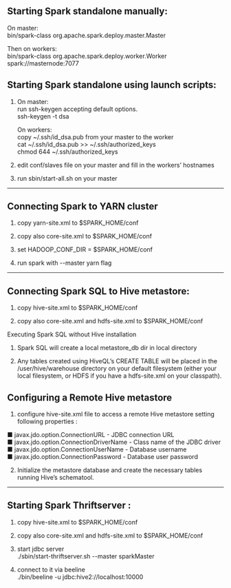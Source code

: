## Starting Spark standalone manually:
 
On master:  
bin/spark-class org.apache.spark.deploy.master.Master

Then on workers:  
bin/spark-class org.apache.spark.deploy.worker.Worker spark://masternode:7077


## Starting Spark standalone using launch scripts:

1) On master:  
   run ssh-keygen accepting default options.  
   ssh-keygen -t dsa

   On workers:  
   copy ~/.ssh/id_dsa.pub from your master to the worker  
   cat ~/.ssh/id_dsa.pub >> ~/.ssh/authorized_keys  
   chmod 644 ~/.ssh/authorized_keys

3) edit conf/slaves file on your master and fill in the workers’ hostnames

4) run sbin/start-all.sh on your master

--------------

## Connecting Spark to YARN cluster

1) copy yarn-site.xml to $SPARK_HOME/conf

2) copy also core-site.xml to $SPARK_HOME/conf

3) set HADOOP_CONF_DIR = $SPARK_HOME/conf

4) run spark with --master yarn flag

--------------

## Connecting Spark SQL to Hive metastore:

1) copy hive-site.xml to $SPARK_HOME/conf

2) copy also core-site.xml and hdfs-site.xml to $SPARK_HOME/conf

Executing Spark SQL without Hive installation

1) Spark SQL will create a local metastore_db dir in local directory

2) Any tables created using HiveQL’s CREATE TABLE will be placed in the /user/hive/warehouse directory on your default filesystem (either your local filesystem, or HDFS if you have a hdfs-site.xml on your classpath).

## Configuring a Remote Hive metastore

1) configure hive-site.xml file to access a remote Hive metastore setting following properties :

■ javax.jdo.option.ConnectionURL - JDBC connection URL  
■ javax.jdo.option.ConnectionDriverName - Class name of the JDBC driver  
■ javax.jdo.option.ConnectionUserName - Database username  
■ javax.jdo.option.ConnectionPassword - Database user password

2) Initialize the metastore database and create the necessary tables running Hive’s schematool.

---------------

## Starting Spark Thriftserver :

1) copy hive-site.xml to $SPARK_HOME/conf

2) copy also core-site.xml and hdfs-site.xml to $SPARK_HOME/conf
   
3) start jdbc server  
   ./sbin/start-thriftserver.sh --master sparkMaster
   
4) connect to it via beeline  
   ./bin/beeline -u jdbc:hive2://localhost:10000

